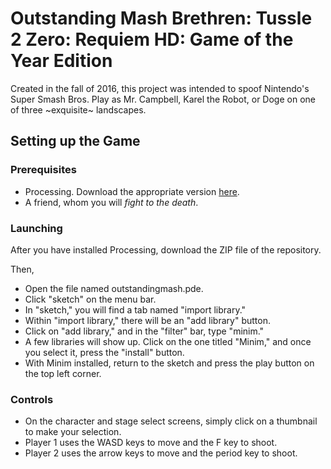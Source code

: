 # Outstanding Mash Brethren: Tussle 2 Zero: Requiem HD: Game of the Year Edition 

Created in the fall of 2016, this project was intended to spoof Nintendo's Super Smash Bros. Play as Mr. Campbell, Karel the Robot, or Doge on one of three \~exquisite\~ landscapes.

## Setting up the Game

### Prerequisites

- Processing. Download the appropriate version [here](https://processing.org/download/).
- A friend, whom you will *fight to the death*.

### Launching

After you have installed Processing, download the ZIP file of the repository.  

Then, 
* Open the file named outstandingmash.pde.
* Click "sketch" on the menu bar. 
* In "sketch," you will find a tab named "import library."
* Within "import library," there will be an "add library" button.
* Click on "add library," and in the "filter" bar, type "minim."
* A few libraries will show up. Click on the one titled "Minim," and once you select it, press the "install" button. 
* With Minim installed, return to the sketch and press the play button on the top left corner. 

### Controls 

* On the character and stage select screens, simply click on a thumbnail to make your selection. 
* Player 1 uses the WASD keys to move and the F key to shoot. 
* Player 2 uses the arrow keys to move and the period key to shoot. 
